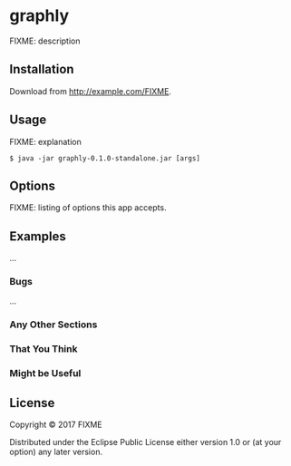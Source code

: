 # graphly

FIXME: description

## Installation

Download from http://example.com/FIXME.

## Usage

FIXME: explanation

    $ java -jar graphly-0.1.0-standalone.jar [args]

## Options

FIXME: listing of options this app accepts.

## Examples

...

### Bugs

...

### Any Other Sections
### That You Think
### Might be Useful

## License

Copyright © 2017 FIXME

Distributed under the Eclipse Public License either version 1.0 or (at
your option) any later version.
